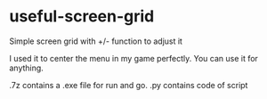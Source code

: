 # useful-screen-grid
Simple screen grid with +/- function to adjust it

I used it to center the menu in my game perfectly. You can use it for anything.

.7z contains a .exe file for run and go.
.py contains code of script
